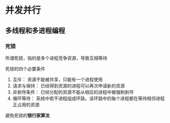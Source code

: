 # 并发并行

## 多线程和多进程编程

### 死锁

所谓死锁，指的是多个进程竞争资源，导致互相等待

死锁的四个必要条件

1. 互斥： 资源不能被共享，只能有一个进程使用
2. 请求与保持： 已经得到资源的进程可以再次申请新的资源
3. 非剥夺条件： 已经分配的资源不能从相应的进程中被强制剥夺
4. 循环等待： 系统中若干进程组成环路，该环路中的每个进程都在等待相邻进程正占用的资源

避免死锁的**银行家算法**
